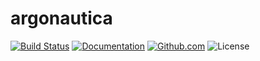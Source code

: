 # argonautica

[![Build Status](https://travis-ci.org/bcmyers/argonautica.svg?branch=master)](https://travis-ci.org/bcmyers/argonautica)
[![Documentation](foo)](foo)
[![Github.com](https://img.shields.io/badge/github-bcmyers%2Fargonautica-blue.svg)](http://www.github.com/bcmyers/argonautica)
![License](https://img.shields.io/crates/l/argonautica.svg)
